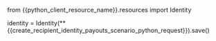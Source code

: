 from {{python_client_resource_name}}.resources import Identity

identity = Identity(**{{create_recipient_identity_payouts_scenario_python_request}}).save()